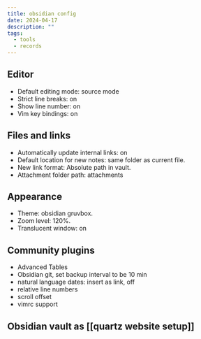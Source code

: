 ```yaml
---
title: obsidian config
date: 2024-04-17
description: ""
tags:
  - tools
  - records
---
```

Editor
----
- Default editing mode: source mode
- Strict line breaks: on
- Show line number: on
- Vim key bindings: on

Files and links
----
 - Automatically update internal links: on
 - Default location for new notes: same folder as current file.
 - New link format: Absolute path in vault.
 - Attachment folder path: attachments

Appearance
----
 - Theme: obsidian gruvbox.
 - Zoom level: 120%.
 - Translucent window: on

Community plugins
----
- Advanced Tables
- Obsidian git, set backup interval to be 10 min
- natural language dates: insert as link, off
- relative line numbers
- scroll offset
- vimrc support

Obsidian vault as [[quartz website setup]]
----